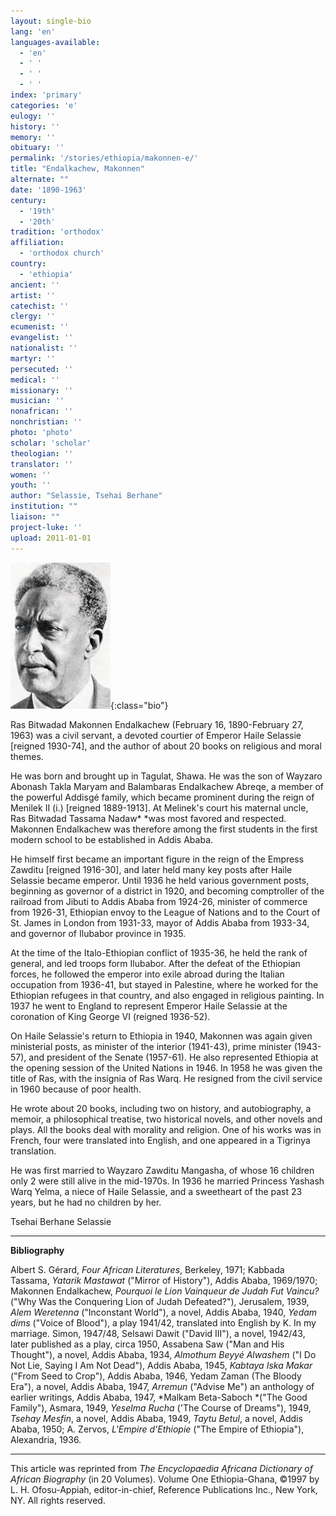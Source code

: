 ```yaml
---
layout: single-bio
lang: 'en'
languages-available:
  - 'en'
  - ' '
  - ' '
  - ' '
index: 'primary'
categories: 'e'
eulogy: ''
history: ''
memory: ''
obituary: ''
permalink: '/stories/ethiopia/makonnen-e/'
title: "Endalkachew, Makonnen"
alternate: ""
date: '1890-1963'
century:
  - '19th'
  - '20th'
tradition: 'orthodox'
affiliation:
  - 'orthodox church'
country:
  - 'ethiopia'
ancient: ''
artist: ''
catechist: ''
clergy: ''
ecumenist: ''
evangelist: ''
nationalist: ''
martyr: ''
persecuted: ''
medical: ''
missionary: ''
musician: ''
nonafrican: ''
nonchristian: ''
photo: 'photo'
scholar: 'scholar'
theologian: ''
translator: ''
women: ''
youth: ''
author: "Selassie, Tsehai Berhane"
institution: ""
liaison: ""
project-luke: ''
upload: 2011-01-01
---
```


![Makonnen Endalkachew](/images/bio-pics/ethiopia/makonnen-e/makonnen_endalkachew.jpg){:class="bio"}

Ras Bitwadad Makonnen Endalkachew (February 16, 1890-February 27, 1963) was a civil servant, a devoted courtier of Emperor Haile Selassie [reigned 1930-74], and the author of about 20 books on religious and moral themes.

He was born and brought up in Tagulat, Shawa. He was the son of Wayzaro Abonash Takla Maryam and Balambaras Endalkachew Abreqe, a member of the powerful Addisgé family, which became prominent during the reign of Menilek II (i.) [reigned 1889-1913]. At Melinek's court his maternal uncle, Ras Bitwadad Tassama Nadaw* *was most favored and respected. Makonnen Endalkachew was therefore among the first students in the first modern school to be established in Addis Ababa.

He himself first became an important figure in the reign of the Empress Zawditu  [reigned 1916-30], and later held many key posts after Haile Selassie became emperor. Until 1936 he held various government posts, beginning as governor of a district in 1920, and becoming comptroller of the railroad from Jibuti to Addis Ababa from 1924-26, minister of commerce from 1926-31, Ethiopian envoy to the League of Nations and to the Court of St. James in London from 1931-33, mayor of Addis Ababa from 1933-34, and governor of Ilubabor province in 1935.

At the time of the Italo-Ethiopian conflict of 1935-36, he held the rank of general, and led troops form Ilubabor. After the defeat of the Ethiopian forces, he followed the emperor into exile abroad during the Italian occupation from 1936-41, but stayed in Palestine, where he worked for the Ethiopian refugees in that country, and also engaged in religious painting. In 1937 he went to England to represent Emperor Haile Selassie at the coronation of King George VI (reigned 1936-52).

On Haile Selassie's return to Ethiopia in 1940, Makonnen was again given ministerial posts, as minister of the interior (1941-43), prime minister (1943-57), and president of the Senate (1957-61). He also represented Ethiopia at the opening session of the United Nations in 1946. In 1958 he was given the title of Ras, with the insignia of Ras Warq. He resigned from the civil service in 1960 because of poor health.

He wrote about 20 books, including two on history, and autobiography, a memoir, a philosophical treatise, two historical novels, and other novels and plays. All the books deal with morality and religion. One of his works was in French, four were translated into English, and one appeared in a Tigrinya translation.

He was first married to Wayzaro Zawditu Mangasha, of whose 16 children only 2 were still alive in the mid-1970s. In 1936 he married Princess Yashash Warq Yelma, a niece of Haile Selassie, and a sweetheart of the past 23 years, but he had no children by her.

Tsehai Berhane Selassie

---

**Bibliography**

Albert S. Gérard, *Four African Literatures*, Berkeley, 1971; Kabbada Tassama, *Yatarik Mastawat* ("Mirror of History"), Addis Ababa, 1969/1970; Makonnen Endalkachew, *Pourquoi le Lion Vainqueur de Judah Fut Vaincu?* ("Why Was the Conquering Lion of Judah Defeated?"), Jerusalem, 1939, *Alem Weretenna* ("Inconstant World"), a novel, Addis Ababa, 1940, *Yedam dims* ("Voice of Blood"), a play 1941/42, translated into English by K. In my marriage. Simon, 1947/48, Selsawi Dawit ("David III"), a novel, 1942/43, later published as a play, circa 1950, Assabena Saw ("Man and His Thought"), a novel, Addis Ababa, 1934, *Almothum Beyyé Alwashem* ("I Do Not Lie, Saying I Am Not Dead"), Addis Ababa, 1945, *Kabtaya Iska Makar* ("From Seed to Crop"), Addis Ababa, 1946, Yedam Zaman (The Bloody Era"), a novel, Addis Ababa, 1947, *Arremun* ("Advise Me") an anthology of earlier writings, Addis Ababa, 1947, *Malkam Beta-Saboch *("The Good Family"), Asmara, 1949, *Yeselma Rucha* ('The Course of Dreams"), 1949, *Tsehay Mesfin*, a novel, Addis Ababa, 1949, *Taytu Betul*, a novel, Addis Ababa, 1950; A. Zervos, *L'Empire d'Ethiopie* ("The Empire of Ethiopia"), Alexandria, 1936.

---

This article was reprinted from *The Encyclopaedia Africana Dictionary of African Biography* (in 20 Volumes). Volume One Ethiopia-Ghana, &copy;1997 by L. H. Ofosu-Appiah, editor-in-chief, Reference Publications Inc., New York, NY. All rights reserved.
